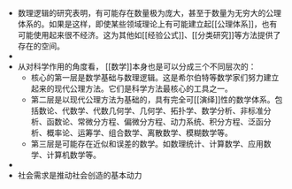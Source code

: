 - 数理逻辑的研究表明，有可能存在数量极为庞大，甚至于数量为无穷大的公理体系的。如果是这样，即使某些领域理论上有可能建立起[[公理体系]]，也有可能使用起来很不经济。这为其他如[[经验公式]]、[[分类研究]]等方法提供了存在的空间。
-
- 从对科学作用的角度看， [[数学]]本身也是可以分成三个不同层次的：
	- 核心的第一层是数学基础与数理逻辑。这是希尔伯特等数学家们努力建立起来的现代公理方法。它们是科学方法最核心的工具之一。
	- 第二层是以现代公理方法为基础的，具有完全可[[演绎]]性的数学体系。包括数论、代数学、代数几何学、几何学、拓扑学、数学分析、非标准分析、函数论、常微分方程、偏微分方程、动力系统、积分方程、泛函分析、概率论、运筹学、组合数学、离散数学、模糊数学等。
	- 第三层是可能存在近似和误差的数学。如数理统计、计算数学、应用数学、计算机数学等。
-
- 社会需求是推动社会创造的基本动力